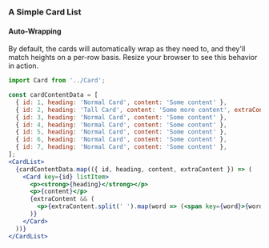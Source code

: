 ### A Simple Card List

#### Auto-Wrapping

By default, the cards will automatically wrap as they need to, and they'll match heights on a per-row basis. Resize your browser to see this behavior in action.

```jsx
import Card from '../Card';

const cardContentData = [
  { id: 1, heading: 'Normal Card', content: 'Some content' },
  { id: 2, heading: 'Tall Card', content: 'Some more content', extraContent: 'Some extra content to demonstrate matching heights' },
  { id: 3, heading: 'Normal Card', content: 'Some content' },
  { id: 4, heading: 'Normal Card', content: 'Some content' },
  { id: 5, heading: 'Normal Card', content: 'Some content' },
  { id: 6, heading: 'Normal Card', content: 'Some content' },
  { id: 7, heading: 'Normal Card', content: 'Some content' },
];
<CardList>
  {cardContentData.map(({ id, heading, content, extraContent }) => (
    <Card key={id} listItem>
      <p><strong>{heading}</strong></p>
      <p>{content}</p>
      {extraContent && (
        <p>{extraContent.split(' ').map(word => (<span key={word}>{word}<br/></span>))}</p>
      )}
    </Card>
  ))}
</CardList>
```
